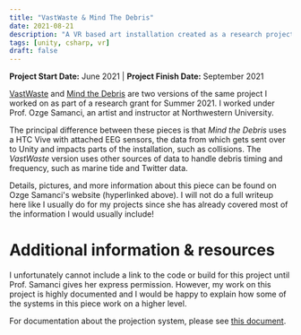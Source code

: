 ```yaml
---
title: "VastWaste & Mind The Debris"
date: 2021-08-21
description: "A VR based art installation created as a research project."
tags: [unity, csharp, vr]
draft: false
---
```

**Project Start Date:** June 2021 | **Project Finish Date:** September 2021

[VastWaste](https://www.ozgesamanci.com/#/vastwaste/) and [Mind the Debris](https://www.ozgesamanci.com/#/mind-the-debris/) are two versions of the same project I worked on as part of a research grant for Summer 2021. I worked under Prof. Ozge Samanci, an artist and instructor at Northwestern University.

The principal difference between these pieces is that *Mind the Debris* uses a HTC Vive with attached EEG sensors, the data from which gets sent over to Unity and impacts parts of the installation, such as collisions. The *VastWaste* version uses other sources of data to handle debris timing and frequency, such as marine tide and Twitter data.

Details, pictures, and more information about this piece can be found on Ozge Samanci's website (hyperlinked above). I will not do a full writeup here like I usually do for my projects since she has already covered most of the information I would usually include!

# Additional information & resources

I unfortunately cannot include a link to the code or build for this project until Prof. Samanci gives her express permission. However, my work on this project is highly documented and I would be happy to explain how some of the systems in this piece work on a higher level.

For documentation about the projection system, please see [this document](/vastwaste/VastWasteDocumentation.pdf).